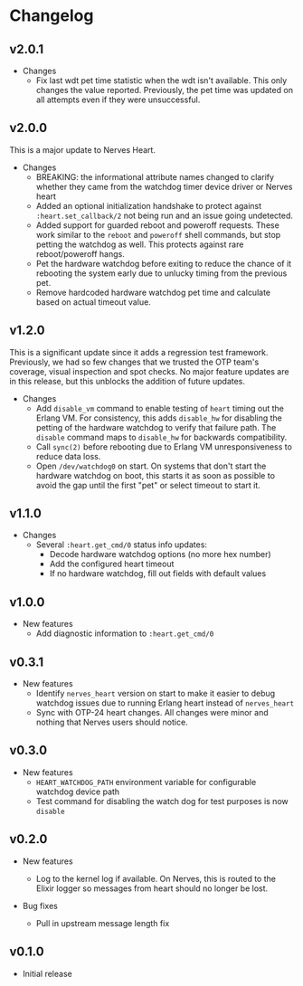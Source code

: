 # Changelog

## v2.0.1

* Changes
  * Fix last wdt pet time statistic when the wdt isn't available. This only
    changes the value reported. Previously, the pet time was updated on all
    attempts even if they were unsuccessful.

## v2.0.0

This is a major update to Nerves Heart.

* Changes
  * BREAKING: the informational attribute names changed to clarify whether they
    came from the watchdog timer device driver or Nerves heart
  * Added an optional initialization handshake to protect against
    `:heart.set_callback/2` not being run and an issue going undetected.
  * Added support for guarded reboot and poweroff requests. These work similar
    to the `reboot` and `poweroff` shell commands, but stop petting the watchdog
    as well. This protects against rare reboot/poweroff hangs.
  * Pet the hardware watchdog before exiting to reduce the chance of it
    rebooting the system early due to unlucky timing from the previous pet.
  * Remove hardcoded hardware watchdog pet time and calculate based on actual
    timeout value.

## v1.2.0

This is a significant update since it adds a regression test framework.
Previously, we had so few changes that we trusted the OTP team's coverage,
visual inspection and spot checks. No major feature updates are in this release,
but this unblocks the addition of future updates.

* Changes
  * Add `disable_vm` command to enable testing of `heart` timing out the Erlang
    VM. For consistency, this adds `disable_hw` for disabling the petting of the
    hardware watchdog to verify that failure path. The `disable` command maps to
    `disable_hw` for backwards compatibility.
  * Call `sync(2)` before rebooting due to Erlang VM unresponsiveness to reduce
    data loss.
  * Open `/dev/watchdog0` on start. On systems that don't start the hardware
    watchdog on boot, this starts it as soon as possible to avoid the gap until
    the first "pet" or select timeout to start it.

## v1.1.0

* Changes
  * Several `:heart.get_cmd/0` status info updates:
    * Decode hardware watchdog options (no more hex number)
    * Add the configured heart timeout
    * If no hardware watchdog, fill out fields with default values

## v1.0.0

* New features
  * Add diagnostic information to `:heart.get_cmd/0`

## v0.3.1

* New features
  * Identify `nerves_heart` version on start to make it easier to debug watchdog
    issues due to running Erlang heart instead of `nerves_heart`
  * Sync with OTP-24 heart changes. All changes were minor and nothing that
    Nerves users should notice.

## v0.3.0

* New features
  * `HEART_WATCHDOG_PATH` environment variable for configurable watchdog device
    path
  * Test command for disabling the watch dog for test purposes is now `disable`

## v0.2.0

* New features
  * Log to the kernel log if available. On Nerves, this is routed to the Elixir
    logger so messages from heart should no longer be lost.

* Bug fixes
  * Pull in upstream message length fix

## v0.1.0

* Initial release
